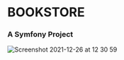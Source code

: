 # BOOKSTORE
### A Symfony Project
![Screenshot 2021-12-26 at 12 30 59](https://user-images.githubusercontent.com/61352259/147412187-f72976a1-0941-4989-8a91-bb924026a2da.png)
